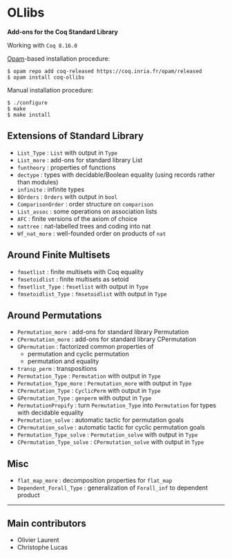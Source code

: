 # OLlibs
**Add-ons for the Coq Standard Library**

Working with `Coq 8.16.0`

[Opam](https://coq.inria.fr/opam-using.html)-based installation procedure:

    $ opam repo add coq-released https://coq.inria.fr/opam/released
    $ opam install coq-ollibs

Manual installation procedure:

    $ ./configure
    $ make
    $ make install

## Extensions of Standard Library

* `List_Type`       : `List` with output in `Type`
* `List_more`       : add-ons for standard library List
* `funtheory`       : properties of functions
* `dectype`         : types with decidable/Boolean equality (using records rather than modules)
* `infinite`        : infinite types
* `BOrders`         : `Orders` with output in `bool`
* `ComparisonOrder` : order structure on `comparison`
* `List_assoc`      : some operations on association lists
* `AFC`             : finite versions of the axiom of choice
* `nattree`         : nat-labelled trees and coding into nat
* `Wf_nat_more`    : well-founded order on products of `nat`

## Around Finite Multisets

* `fmsetlist`               : finite multisets with Coq equality
* `fmsetoidlist`            : finite multisets as setoid
* `fmsetlist_Type`          : `fmsetlist` with output in `Type`
* `fmsetoidlist_Type`       : `fmsetoidlist` with output in `Type`

## Around Permutations

* `Permutation_more`        : add-ons for standard library Permutation
* `CPermutation_more`       : add-ons for standard library CPermutation
* `GPermutation`            : factorized common properties of
    * permutation and cyclic permutation
    * permutation and equality
* `transp_perm`             : transpositions
* `Permutation_Type`        : `Permutation` with output in `Type`
* `Permutation_Type_more`   : `Permutation_more` with output in `Type`
* `CPermutation_Type`       : `CyclicPerm` with output in `Type`
* `GPermutation_Type`       : `genperm` with output in `Type`
* `PermutationPropify`      : turn `Permutation_Type` into `Permutation` for types with decidable equality
* `Permutation_solve`  : automatic tactic for permutation goals
* `CPermutation_solve` : automatic tactic for cyclic permutation goals
* `Permutation_Type_solve`  : `Permutation_solve` with output in `Type`
* `CPermutation_Type_solve` : `CPermutation_solve` with output in `Type`

## Misc

* `flat_map_more`           : decomposition properties for `flat_map`
* `Dependent_Forall_Type`   : generalization of `Forall_inf` to dependent product

----

## Main contributors

* Olivier Laurent
* Christophe Lucas
